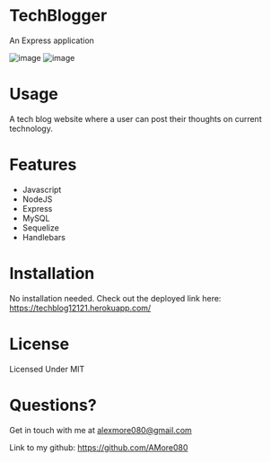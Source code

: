 # TechBlogger
An Express application

![image](https://user-images.githubusercontent.com/105891447/200191016-7a154ebb-03c0-48ea-8203-322cdbb53063.png)
![image](https://user-images.githubusercontent.com/105891447/201488348-4c7c210f-5809-4c0d-ae7f-dff3f39a3929.png)

# Usage
A tech blog website where a user can post their thoughts on current technology. 

# Features
- Javascript
- NodeJS
- Express
- MySQL
- Sequelize
- Handlebars

# Installation
No installation needed. Check out the deployed link here: https://techblog12121.herokuapp.com/

# License
Licensed Under MIT

# Questions?

Get in touch with me at alexmore080@gmail.com

Link to my github: https://github.com/AMore080
